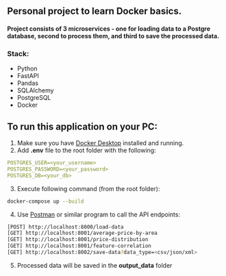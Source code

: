 ## Personal project to learn Docker basics.
#### Project consists of 3 microservices - one for loading data to a Postgre database, second to process them, and third to save the processed data.
### Stack:
- Python
- FastAPI
- Pandas
- SQLAlchemy
- PostgreSQL
- Docker
## To run this application on your PC:
1) Make sure you have [Docker Desktop](https://www.docker.com/products/docker-desktop/) installed and running.
2) Add **.env** file to the root folder with the following:
```yaml
POSTGRES_USER=<your_username>
POSTGRES_PASSWORD=<your_password>
POSTGRES_DB=<your_db>
```
3) Execute following command (from the root folder):
```bash
docker-compose up --build
```
4) Use [Postman](https://www.postman.com/) or similar program to call the API endpoints:
```bash
[POST] http://localhost:8000/load-data
[GET] http://localhost:8001/average-price-by-area
[GET] http://localhost:8001/price-distribution
[GET] http://localhost:8001/feature-correlation
[GET] http://localhost:8002/save-data?data_type=<csv/json/xml>
```
5) Processed data will be saved in the **output_data** folder